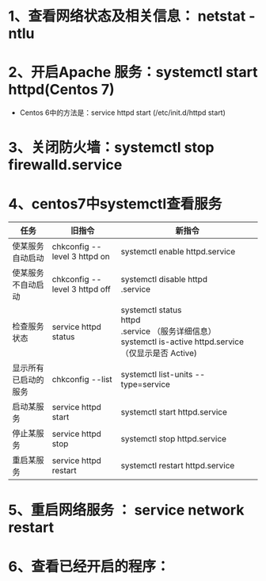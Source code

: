 # 1、查看网络状态及相关信息： netstat -ntlu

# 2、开启Apache 服务：systemctl start httpd(Centos 7)

- Centos 6中的方法是：service httpd start  (/etc/init.d/httpd start)

# 3、关闭防火墙：systemctl stop firewalld.service



# 4、centos7中systemctl查看服务 





| 任务 | 旧指令 | 新指令 |
| - | - | - |
| 使某服务自动启动 | chkconfig --level 3 httpd on | systemctl enable httpd.service |
| 使某服务不自动启动 | chkconfig --level 3 httpd off | systemctl disable httpd<br>.service |
| 检查服务状态 | service httpd status | systemctl status <br>httpd<br>.service （服务详细信息） systemctl is-active httpd.service （仅显示是否 Active) |
| 显示所有已启动的服务 | chkconfig --list | systemctl list-units --type=service |
| 启动某服务 | service httpd start | systemctl start httpd.service |
| 停止某服务 | service httpd stop | systemctl stop httpd.service |
| 重启某服务 | service httpd restart | systemctl restart httpd.service |




# 5、重启网络服务 ： service  network restart

# 6、查看已经开启的程序：



